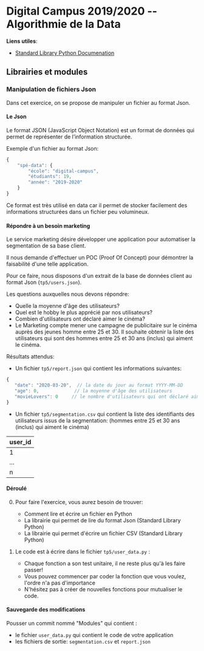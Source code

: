 # Digital Campus 2019/2020 -- Algorithmie de la Data

**Liens utiles**:

* [Standard Library Python Documenation](https://docs.python.org/fr/3/library)

## Librairies et modules

### Manipulation de fichiers Json

Dans cet exercice, on se propose de manipuler un fichier au format Json.

#### Le Json

Le format JSON (JavaScript Object Notation) est un format de données qui permet de représenter de l’information structurée.

Exemple d'un fichier au format Json:

```javascript
{
    "spé-data": {
        "école": "digital-campus",
        "étudiants": 19,
        "année": "2019-2020"
    }
}
```

Ce format est très utilisé en data car il permet de stocker facilement des informations structurées dans un fichier peu volumineux.

#### Répondre à un besoin marketing

Le service marketing désire développer une application pour automatiser la segmentation de sa base client.

Il nous demande d'effectuer un POC (Proof Of Concept) pour démontrer la faisabilité d'une telle application.

Pour ce faire, nous disposons d'un extrait de la base de données client au format Json (`tp5/users.json`).

Les questions auxquelles nous devons répondre:

* Quelle la moyenne d'âge des utilisateurs?
* Quel est le hobby le plus apprécié par nos utilisateurs?
* Combien d'utilisateurs ont déclaré aimer le cinéma?
* Le Marketing compte mener une campagne de publicitaire sur le cinéma auprès des jeunes homme entre 25 et 30.
Il souhaite obtenir la liste des utilisateurs qui sont des hommes entre 25 et 30 ans (inclus) qui aiment le cinéma.

Résultats attendus:

* Un fichier `tp5/report.json` qui contient les informations suivantes:

```javascript
{
   "date": "2020-03-20",  // la date du jour au format YYYY-MM-DD
   "age": 0,             // la moyenne d'âge des utilisateurs
   "movieLovers": 0     // le nombre d'utilisateurs qui ont déclaré aimer le cinéma
}
```

* Un fichier `tp5/segmentation.csv` qui contient la liste des identifiants des utilisateurs issus de la segmentation:
(hommes entre 25 et 30 ans (inclus) qui aiment le cinéma)

| user_id 
|:-------
| 1
| ...
| n


#### Déroulé

0. Pour faire l'exercice, vous aurez besoin de trouver:

    * Comment lire et écrire un fichier en Python
    * La librairie qui permet de lire du format Json (Standard Library Python)
    * La librairie qui permet d'écrire un fichier CSV (Standard Library Python)

1. Le code est à écrire dans le fichier `tp5/user_data.py` :

   * Chaque fonction a son test unitaire, il ne reste plus qu'à les faire passer!
   * Vous pouvez commencer par coder la fonction que vous voulez, l'ordre n'a pas d'importance
   * N'hésitez pas à créer de nouvelles fonctions pour mutualiser le code. 

#### Sauvegarde des modifications
Pousser un commit nommé "Modules" qui contient :

* le fichier `user_data.py` qui contient le code de votre application
* les fichiers de sortie: `segmentation.csv` et `report.json`









